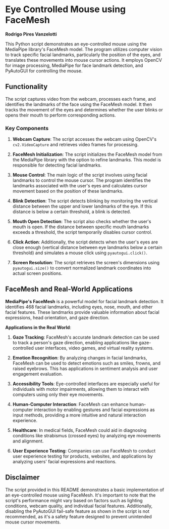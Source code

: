 # Eye Controlled Mouse using FaceMesh

**Rodrigo Pires Vanzelotti**

This Python script demonstrates an eye-controlled mouse using the MediaPipe library's FaceMesh model. The program utilizes computer vision to track specific facial landmarks, particularly the position of the eyes, and translates these movements into mouse cursor actions. It employs OpenCV for image processing, MediaPipe for face landmark detection, and PyAutoGUI for controlling the mouse.

## Functionality

The script captures video from the webcam, processes each frame, and identifies the landmarks of the face using the FaceMesh model. It then tracks the movement of the eyes and determines whether the user blinks or opens their mouth to perform corresponding actions.

### Key Components

1. **Webcam Capture**: The script accesses the webcam using OpenCV's `cv2.VideoCapture` and retrieves video frames for processing.

2. **FaceMesh Initialization**: The script initializes the FaceMesh model from the MediaPipe library with the option to refine landmarks. This model is responsible for detecting facial landmarks.

3. **Mouse Control**: The main logic of the script involves using facial landmarks to control the mouse cursor. The program identifies the landmarks associated with the user's eyes and calculates cursor movement based on the position of these landmarks.

4. **Blink Detection**: The script detects blinking by monitoring the vertical distance between the upper and lower landmarks of the eye. If this distance is below a certain threshold, a blink is detected.

5. **Mouth Open Detection**: The script also checks whether the user's mouth is open. If the distance between specific mouth landmarks exceeds a threshold, the script temporarily disables cursor control.

6. **Click Action**: Additionally, the script detects when the user's eyes are close enough (vertical distance between eye landmarks below a certain threshold) and simulates a mouse click using `pyautogui.click()`.

7. **Screen Resolution**: The script retrieves the screen's dimensions using `pyautogui.size()` to convert normalized landmark coordinates into actual screen positions.

## FaceMesh and Real-World Applications

**MediaPipe's FaceMesh** is a powerful model for facial landmark detection. It identifies 468 facial landmarks, including eyes, nose, mouth, and other facial features. These landmarks provide valuable information about facial expressions, head orientation, and gaze direction.

**Applications in the Real World**:

1. **Gaze Tracking**: FaceMesh's accurate landmark detection can be used to track a person's gaze direction, enabling applications like gaze-controlled user interfaces, video games, and virtual reality systems.

2. **Emotion Recognition**: By analyzing changes in facial landmarks, FaceMesh can be used to detect emotions such as smiles, frowns, and raised eyebrows. This has applications in sentiment analysis and user engagement evaluation.

3. **Accessibility Tools**: Eye-controlled interfaces are especially useful for individuals with motor impairments, allowing them to interact with computers using only their eye movements.

4. **Human-Computer Interaction**: FaceMesh can enhance human-computer interaction by enabling gestures and facial expressions as input methods, providing a more intuitive and natural interaction experience.

5. **Healthcare**: In medical fields, FaceMesh could aid in diagnosing conditions like strabismus (crossed eyes) by analyzing eye movements and alignment.

6. **User Experience Testing**: Companies can use FaceMesh to conduct user experience testing for products, websites, and applications by analyzing users' facial expressions and reactions.

## Disclaimer

The script provided in this README demonstrates a basic implementation of an eye-controlled mouse using FaceMesh. It's important to note that the script's performance might vary based on factors such as lighting conditions, webcam quality, and individual facial features. Additionally, disabling the PyAutoGUI fail-safe feature as shown in the script is not recommended, as it's a safety feature designed to prevent unintended mouse cursor movements.
